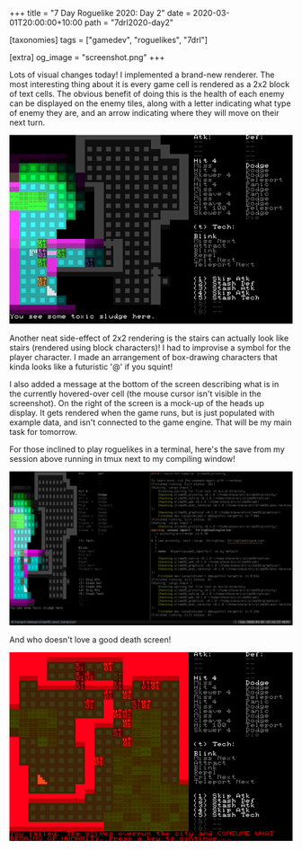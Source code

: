 +++
title = "7 Day Roguelike 2020: Day 2"
date = 2020-03-01T20:00:00+10:00
path = "7drl2020-day2"

[taxonomies]
tags = ["gamedev", "roguelikes", "7drl"]

[extra]
og_image = "screenshot.png"
+++

Lots of visual changes today! I implemented a brand-new renderer. The most interesting thing about it
is every game cell is rendered as a 2x2 block of text cells. The obvious benefit of doing this is
the health of each enemy can be displayed on the enemy tiles, along with a letter indicating what
type of enemy they are, and an arrow indicating where they will move on their next turn.

![screenshot.png](screenshot.png)

Another neat side-effect of 2x2 rendering is the stairs can actually look like stairs (rendered using block characters)! I had to improvise a symbol for
the player character. I made an arrangement of box-drawing characters that kinda looks like a futuristic '@' if you squint!

<!-- more -->

I also added a message at the bottom of the screen describing what is in the currently hovered-over cell
(the mouse cursor isn't visible in the screenshot). On the right of the screen is a mock-up of the heads up display.
It gets rendered when the game runs, but is just populated with example data, and isn't connected to the game engine.
That will be my main task for tomorrow.

For those inclined to play roguelikes in a terminal, here's the save from my session above running in tmux
next to my compiling window!

![screenshot-terminal.png](screenshot-terminal.png)

And who doesn't love a good death screen!

![screenshot-death.png](screenshot-death.png)
